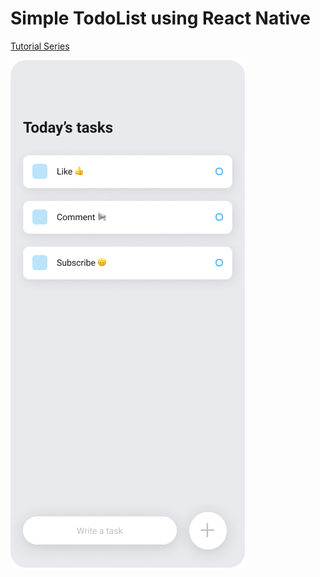 # Simple TodoList using React Native
<p>
  <a href="https://reactnative.dev/docs/environment-setup?package-manager=npm">Tutorial Series</a>
</p>
<img src="./mockup.png" />
